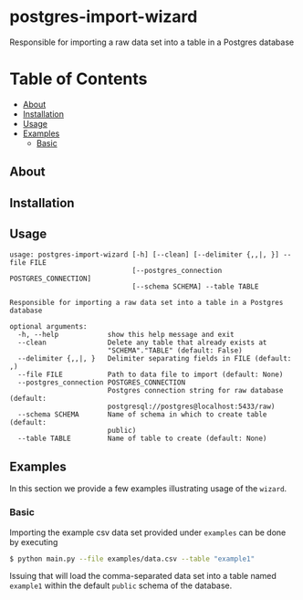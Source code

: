 # postgres-import-wizard
Responsible for importing a raw data set into a table in a Postgres database

# Table of Contents

- [About](#about)
- [Installation](#installation)
- [Usage](#usage)
- [Examples](#examples)
  - [Basic](#basic)

## About <a name="about"></a>

## Installation <a name="installation"></a>

## Usage <a name="usage"></a>

```
usage: postgres-import-wizard [-h] [--clean] [--delimiter {,,|,	}] --file FILE
                              [--postgres_connection POSTGRES_CONNECTION]
                              [--schema SCHEMA] --table TABLE

Responsible for importing a raw data set into a table in a Postgres database

optional arguments:
  -h, --help            show this help message and exit
  --clean               Delete any table that already exists at
                        "SCHEMA"."TABLE" (default: False)
  --delimiter {,,|,	}   Delimiter separating fields in FILE (default: ,)
  --file FILE           Path to data file to import (default: None)
  --postgres_connection POSTGRES_CONNECTION
                        Postgres connection string for raw database (default:
                        postgresql://postgres@localhost:5433/raw)
  --schema SCHEMA       Name of schema in which to create table (default:
                        public)
  --table TABLE         Name of table to create (default: None)
```

## Examples <a name="examples"></a>

In this section we provide a few examples illustrating usage of the `wizard`.

### Basic <a name="basic"></a>

Importing the example csv data set provided under `examples` can be done by
executing

```sh
$ python main.py --file examples/data.csv --table "example1"
```

Issuing that will load the comma-separated data set into a table named
`example1` within the default `public` schema of the database.
